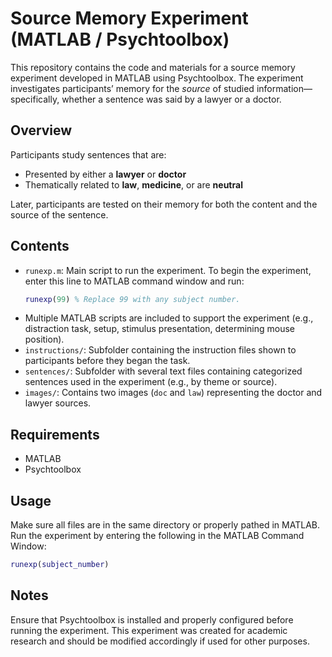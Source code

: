 # Source Memory Experiment (MATLAB / Psychtoolbox)

This repository contains the code and materials for a source memory experiment developed in MATLAB using Psychtoolbox. The experiment investigates participants’ memory for the *source* of studied information—specifically, whether a sentence was said by a lawyer or a doctor.

## Overview

Participants study sentences that are:
- Presented by either a **lawyer** or **doctor**
- Thematically related to **law**, **medicine**, or are **neutral**

Later, participants are tested on their memory for both the content and the source of the sentence.

## Contents

- `runexp.m`: Main script to run the experiment. To begin the experiment, enter this line to MATLAB command window and run:
  ```matlab
  runexp(99) % Replace 99 with any subject number.

- Multiple MATLAB scripts are included to support the experiment (e.g., distraction task, setup, stimulus presentation, determining mouse position).
- `instructions/`: Subfolder containing the instruction files shown to participants before they began the task.
- `sentences/`: Subfolder with several text files containing categorized sentences used in the experiment (e.g., by theme or source).
- `images/`: Contains two images (`doc` and `law`) representing the doctor and lawyer sources.
  
## Requirements
- MATLAB 
- Psychtoolbox 

## Usage
Make sure all files are in the same directory or properly pathed in MATLAB. Run the experiment by entering the following in the MATLAB Command Window:
```matlab
runexp(subject_number)
```

## Notes
Ensure that Psychtoolbox is installed and properly configured before running the experiment.
This experiment was created for academic research and should be modified accordingly if used for other purposes.
